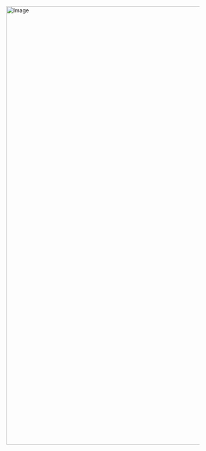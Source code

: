 <img width="1143" alt="Image" src="https://github.com/user-attachments/assets/9aa7a73f-be56-4fdc-a952-f5eb81da68a1" />

